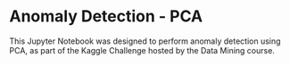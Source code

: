 # Anomaly Detection - PCA
This Jupyter Notebook was designed to perform anomaly detection using PCA, as part of the Kaggle Challenge hosted by the Data Mining course.
